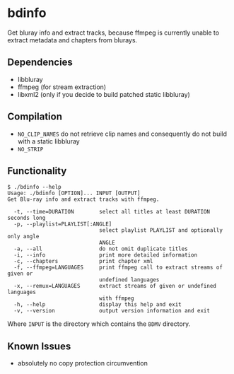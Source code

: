 # bdinfo

Get bluray info and extract tracks, because ffmpeg is currently unable to
extract metadata and chapters from blurays.


## Dependencies

* libbluray
* ffmpeg (for stream extraction)
* libxml2 (only if you decide to build patched static libbluray)


## Compilation

* `NO_CLIP_NAMES` do not retrieve clip names and consequently do not build with
  a static libbluray
* `NO_STRIP`


## Functionality

```
$ ./bdinfo --help
Usage: ./bdinfo [OPTION]... INPUT [OUTPUT]
Get Blu-ray info and extract tracks with ffmpeg.

  -t, --time=DURATION        select all titles at least DURATION seconds long
  -p, --playlist=PLAYLIST[:ANGLE]
                             select playlist PLAYLIST and optionally only angle
                             ANGLE
  -a, --all                  do not omit duplicate titles
  -i, --info                 print more detailed information
  -c, --chapters             print chapter xml
  -f, --ffmpeg=LANGUAGES     print ffmpeg call to extract streams of given or
                             undefined languages
  -x, --remux=LANGUAGES      extract streams of given or undefined languages
                             with ffmpeg
  -h, --help                 display this help and exit
  -v, --version              output version information and exit
```
Where `INPUT` is the directory which contains the `BDMV` directory.


## Known Issues

* absolutely no copy protection circumvention
